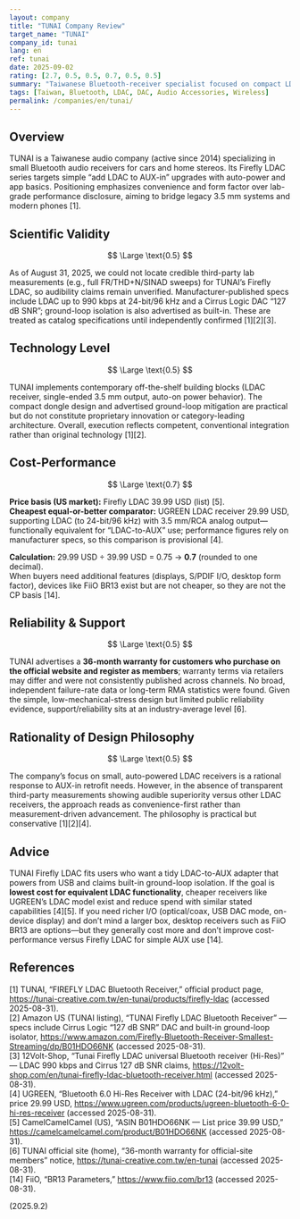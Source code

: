 ```yaml
---
layout: company
title: "TUNAI Company Review"
target_name: "TUNAI"
company_id: tunai
lang: en
ref: tunai
date: 2025-09-02
rating: [2.7, 0.5, 0.5, 0.7, 0.5, 0.5]
summary: "Taiwanese Bluetooth-receiver specialist focused on compact LDAC adapters; practical but with limited third-party measurements and only modest price advantage versus cheaper LDAC rivals"
tags: [Taiwan, Bluetooth, LDAC, DAC, Audio Accessories, Wireless]
permalink: /companies/en/tunai/
---
```


## Overview

TUNAI is a Taiwanese audio company (active since 2014) specializing in small Bluetooth audio receivers for cars and home stereos. Its Firefly LDAC series targets simple “add LDAC to AUX-in” upgrades with auto-power and app basics. Positioning emphasizes convenience and form factor over lab-grade performance disclosure, aiming to bridge legacy 3.5 mm systems and modern phones [1].

## Scientific Validity

$$ \Large \text{0.5} $$

As of August 31, 2025, we could not locate credible third-party lab measurements (e.g., full FR/THD+N/SINAD sweeps) for TUNAI’s Firefly LDAC, so audibility claims remain unverified. Manufacturer-published specs include LDAC up to 990 kbps at 24-bit/96 kHz and a Cirrus Logic DAC “127 dB SNR”; ground-loop isolation is also advertised as built-in. These are treated as catalog specifications until independently confirmed [1][2][3].

## Technology Level

$$ \Large \text{0.5} $$

TUNAI implements contemporary off-the-shelf building blocks (LDAC receiver, single-ended 3.5 mm output, auto-on power behavior). The compact dongle design and advertised ground-loop mitigation are practical but do not constitute proprietary innovation or category-leading architecture. Overall, execution reflects competent, conventional integration rather than original technology [1][2].

## Cost-Performance

$$ \Large \text{0.7} $$

**Price basis (US market):** Firefly LDAC 39.99 USD (list) [5].  
**Cheapest equal-or-better comparator:** UGREEN LDAC receiver 29.99 USD, supporting LDAC (to 24-bit/96 kHz) with 3.5 mm/RCA analog output—functionally equivalent for “LDAC-to-AUX” use; performance figures rely on manufacturer specs, so this comparison is provisional [4].

**Calculation:** 29.99 USD ÷ 39.99 USD = 0.75 → **0.7** (rounded to one decimal).  
When buyers need additional features (displays, S/PDIF I/O, desktop form factor), devices like FiiO BR13 exist but are not cheaper, so they are not the CP basis [14].

## Reliability & Support

$$ \Large \text{0.5} $$

TUNAI advertises a **36-month warranty for customers who purchase on the official website and register as members**; warranty terms via retailers may differ and were not consistently published across channels. No broad, independent failure-rate data or long-term RMA statistics were found. Given the simple, low-mechanical-stress design but limited public reliability evidence, support/reliability sits at an industry-average level [6].

## Rationality of Design Philosophy

$$ \Large \text{0.5} $$

The company’s focus on small, auto-powered LDAC receivers is a rational response to AUX-in retrofit needs. However, in the absence of transparent third-party measurements showing audible superiority versus other LDAC receivers, the approach reads as convenience-first rather than measurement-driven advancement. The philosophy is practical but conservative [1][2][4].

## Advice

TUNAI Firefly LDAC fits users who want a tidy LDAC-to-AUX adapter that powers from USB and claims built-in ground-loop isolation. If the goal is **lowest cost for equivalent LDAC functionality**, cheaper receivers like UGREEN’s LDAC model exist and reduce spend with similar stated capabilities [4][5]. If you need richer I/O (optical/coax, USB DAC mode, on-device display) and don’t mind a larger box, desktop receivers such as FiiO BR13 are options—but they generally cost more and don’t improve cost-performance versus Firefly LDAC for simple AUX use [14].

## References

[1] TUNAI, “FIREFLY LDAC Bluetooth Receiver,” official product page, https://tunai-creative.com.tw/en-tunai/products/firefly-ldac (accessed 2025-08-31).  
[2] Amazon US (TUNAI listing), “TUNAI Firefly LDAC Bluetooth Receiver” — specs include Cirrus Logic “127 dB SNR” DAC and built-in ground-loop isolator, https://www.amazon.com/Firefly-Bluetooth-Receiver-Smallest-Streaming/dp/B01HDO66NK (accessed 2025-08-31).  
[3] 12Volt-Shop, “Tunai Firefly LDAC universal Bluetooth receiver (Hi-Res)” — LDAC 990 kbps and Cirrus 127 dB SNR claims, https://12volt-shop.com/en/tunai-firefly-ldac-bluetooth-receiver.html (accessed 2025-08-31).  
[4] UGREEN, “Bluetooth 6.0 Hi-Res Receiver with LDAC (24-bit/96 kHz),” price 29.99 USD, https://www.ugreen.com/products/ugreen-bluetooth-6-0-hi-res-receiver (accessed 2025-08-31).  
[5] CamelCamelCamel (US), “ASIN B01HDO66NK — List price 39.99 USD,” https://camelcamelcamel.com/product/B01HDO66NK (accessed 2025-08-31).  
[6] TUNAI official site (home), “36-month warranty for official-site members” notice, https://tunai-creative.com.tw/en-tunai (accessed 2025-08-31).  
[14] FiiO, “BR13 Parameters,” https://www.fiio.com/br13 (accessed 2025-08-31).

(2025.9.2)

